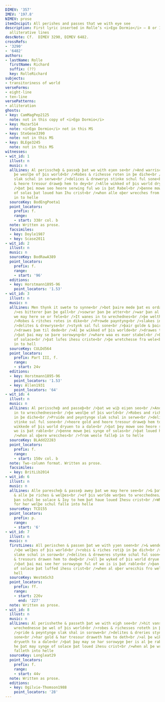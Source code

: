 ```yaml
---
DIMEV: '357'
IMEV: '197.8'
NIMEV: prose
itemIncipit: All perishes and passes that we with eye see
description: First lyric inserted in Rolle’s <i>Ego Dormio</i> — 8 or 10 irregular
  alliterative lines
descNote: Cf.  DIMEV 3290, DIMEV 6482.
crossRefs:
- '3290'
- '6482'
authors:
- lastName: Rolle
  firstName: Richard
  suffix: (??)
  key: RolleRichard
subjects:
- transitoriness of world
verseForms:
- eight-line
- ten-line
versePatterns:
- alliteration
ghosts:
- key: CamMagPep2125
  note: not in this copy of <i>Ego Dormio</i>
- key: Mazar514
  note: <i>Ego Dormio</i> not in this MS
- key: SteGene3390
  note: not in this MS
- key: BLEge3245
  note: not in this MS
witnesses:
- wit_id: 1
  illust: n
  music: n
  allLines: Al perisscheþ & passeþ þat we with eȝen se<br />And warrischeþ in to wrecchednesse
    þe weolþe of þis world<br />Robes & richesse roten in þe diche<br />pruide & peyntyng
    slak schal in serwe<br />delices & drewerys stinke schul ful sone<br />Her gold
    & heore tresour draweþ hem to dey<br />Alle wikked of þis world dryuen to a dale<br
    />þat þei mowe seo heore serwing ful wo is þat Rabel<br />þenne mowe þei synge
    of solas þat loued han Ihu crist<br />whon alle oþer wrecches from weole falleþ
    in to helle
  sourceKey: BodEngPoeta1
  point_locators:
    prefix: f.
    range:
    - start: 338r col. b
  note: Written as prose.
  facsimiles:
  - key: Doyle1987
  - key: Scase2011
- wit_id: 2
  illust: n
  music: n
  sourceKey: BodRawA389
  point_locators:
    prefix: f.
    range:
    - start: '96'
  editions:
  - key: Horstmann1895-96
    point_locators: '1.53'
- wit_id: 3
  illust: n
  music: n
  allLines: Men thynk it swete to synne<br />bot þaire mede þat es ordand for þam<br
    />es bitterer þan þe gall<br />sowrar þan þe atter<br />war þan al þe waa<br />þat
    we may here se or fele<br />It wanes in to wrechednes<br />þe welth of þis worlde<br
    />Robes & ritches rotes in dike<br />Prowde payntyng<br />slakes in to sorow<br
    />delites & drewryse<br />stynk sal ful sone<br />þair golde & þaire tresoure<br
    />drawes þam til dede<br />Al þe wikked of þis worlde<br />drawes til a dale<br
    />þat þai may se þare sorowyng<br />whare waa es euer stabel<br />Bot he may syng
    of solace<br />þat lufes ihesu criste<br />þe wretchesse fra wele<br />falles
    in to hell
  sourceKey: CULDd564
  point_locators:
    prefix: Part III, f.
    range:
    - start: 24v
  editions:
  - key: Horstmann1895-96
    point_locators: '1.53'
  - key: Allen1931
    point_locators: '64'
- wit_id: 4
  illust: n
  music: n
  allLines: Al perisscheþ and passeþ<br />þat we wiþ eiȝen seo<br />And warisscheþ
    in to wrecchednesse<br />þe weolþe of þis world<br />Robes and richesse roten
    in þe diche<br />Pruide and peyntynge slak schal in serwe<br />delites and dreweris
    stinke sul ful sone<br />heore gold and heore tresour draweþ hem to deþ<br />Alle
    wikkede of þis world dryuen to a dale<br />þat þey mowe seo heore serwyng<br />ful
    wo is þat rable<br />þenne mowe þei synge of solas<br />þat loued han Ihesu crist<br
    />whon al oþere wrecches<br />from weole falleþ in to helle
  sourceKey: BLAdd22283
  point_locators:
    prefix: f.
    range:
    - start: 150v col. b
  note: Two-column format. Written as prose.
  facsimiles:
  - key: BritLib2014
- wit_id: 6
  illust: n
  music: n
  allLines: Alle parescheþ & passeþ awey þat we may here see<br />& þat we wiþ dele
    & alle þe riches & welþes<br />of þis worlde worþes to wrecchednes…<br />…But
    þan schal be solace & Ioy to hem þat haue loued Ihesu crist<br />Whan þe wrecches
    for her welþe schul falle into helle
  sourceKey: TCD155
  point_locators:
    prefix: p.
    range:
    - start: '6'
- wit_id: 7
  illust: n
  music: n
  firstLines: All perischen & passen þat we with yȝen seen<br />& wendeþ in to wrechednes<br
    />þe welþes of þis world<br />robis & riches rotiþ in þe dich<br />prid & payntynge
    slake schal in sorow<br />delites & dreweres stynke schal ful soon<br />þer golde
    & tresours drawen hem to deeþ<br />all þe wyked of þis world dryue to a daal<br
    />þat þai mai see her sorowynge ful of wo is is þat rable<br />þan mai þai synge
    of solace þat luffed ihesu crist<br />when al oþer wrecchis fro wel falle into
    hell
  sourceKey: WestmSch3
  point_locators:
    prefix: ff.
    range:
    - start: 226v
      end: '227'
  note: Written as prose.
- wit_id: 8
  illust: n
  music: n
  allLines: Al perisshethe & passeth þat we with eigh see<br />hit vansheth in to
    wrechednesse þe wel of þis world<br />robes & richesses roteth in þe diche<br
    />pride & peyntynge slak shal in sorowe<br />delites & dreries stynke shal ful
    sone<br />har gold & har tresour draweth ham to deth<br />al þe wike of þis world
    dryueth to a dale<br />þat þay may se har sorowyge þer is al þe rabil<br />Bot
    he þat may synge of solace þat loued ihesu crist<br />when al þe wreches fro wel
    falleth into helle
  sourceKey: Longleat29
  point_locators:
    prefix: f.
    range:
    - start: 44v
  note: Written as prose.
  editions:
  - key: Ogilvie-Thomson1988
    point_locators: '28'
---
```

